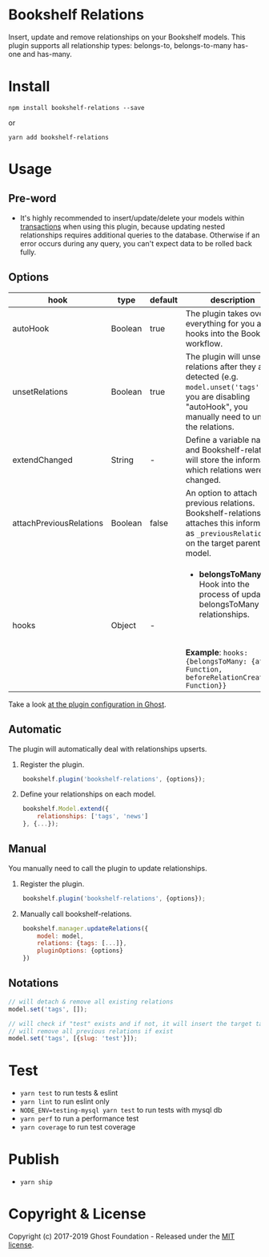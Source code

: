 # Bookshelf Relations

Insert, update and remove relationships on your Bookshelf models.
This plugin supports all relationship types: belongs-to, belongs-to-many has-one and has-many.

# Install

`npm install bookshelf-relations --save`

or

`yarn add bookshelf-relations`


# Usage

## Pre-word

- It's highly recommended to insert/update/delete your models within [transactions](http://bookshelfjs.org/#Bookshelf-instance-transaction) when using this plugin, because updating nested relationships requires additional queries to the database. Otherwise if an error occurs during any query, you can't expect data to be rolled back fully.

## Options

|hook|type|default|description|
|---|---|---|---|
|autoHook|Boolean|true|The plugin takes over everything for you and hooks into the Bookshelf workflow.
|unsetRelations|Boolean|true|The plugin will unset the relations after they are detected (e.g. `model.unset('tags')`). If you are disabling "autoHook", you manually need to unset the relations. 
|extendChanged|String|-|Define a variable name and Bookshelf-relations will store the information which relations were changed.|
|attachPreviousRelations|Boolean|false|An option to attach previous relations. Bookshelf-relations attaches this information as `_previousRelations` on the target parent model.|
|hooks|Object|-|<ul><li>**belongsToMany**: Hook into the process of updating belongsToMany relationships. </ul> <br><br> **Example**: ```hooks: {belongsToMany: {after: Function, beforeRelationCreation: Function}}```

Take a look [at the plugin configuration in Ghost](https://github.com/TryGhost/Ghost/blob/2.21.0/core/server/models/base/index.js#L52).

## Automatic

The plugin will automatically deal with relationships upserts.

1. Register the plugin.

```js
    bookshelf.plugin('bookshelf-relations', {options});
```

2. Define your relationships on each model.

```js
    bookshelf.Model.extend({
        relationships: ['tags', 'news']
    }, {...});
```

## Manual

You manually need to call the plugin to update relationships.

1. Register the plugin.

```js
    bookshelf.plugin('bookshelf-relations', {options});
```

2. Manually call bookshelf-relations.

```js
    bookshelf.manager.updateRelations({
        model: model,
        relations: {tags: [...]},
        pluginOptions: {options}
    })
```

## Notations

```js
// will detach & remove all existing relations
model.set('tags', []);

// will check if "test" exists and if not, it will insert the target tag
// will remove all previous relations if exist
model.set('tags', [{slug: 'test'}]);
```

# Test

- `yarn test` to run tests & eslint
- `yarn lint` to run eslint only
- `NODE_ENV=testing-mysql yarn test` to run tests with mysql db
- `yarn perf` to run a performance test
- `yarn coverage` to run test coverage

# Publish

- `yarn ship`

# Copyright & License

Copyright (c) 2017-2019 Ghost Foundation - Released under the [MIT license](LICENSE).
